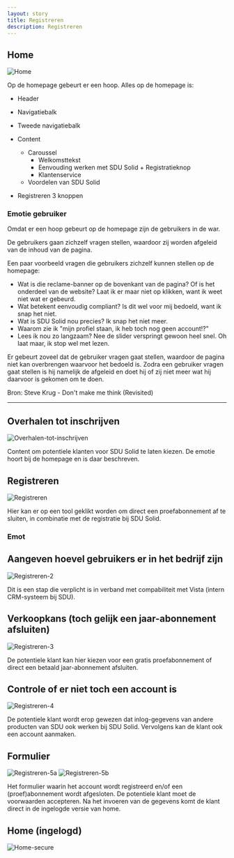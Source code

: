 ```yaml
---
layout: story
title: Registreren
description: Registreren
---
```

## Home ![Home](../media/pagegrabs/home.png)Op de homepage gebeurt er een hoop. Alles op de homepage is:

- Header
- Navigatiebalk
- Tweede navigatiebalk
- Content
	- Caroussel
		- Welkomsttekst
		- Eenvouding werken met SDU Solid + Registratieknop
		- Klantenservice
	- Voordelen van SDU Solid
	
- Registreren 3 knoppen

### Emotie gebruiker

Omdat er een hoop gebeurt op de homepage zijn de gebruikers in de war. 

De gebruikers gaan zichzelf vragen stellen, waardoor zij worden afgeleid van de inhoud van de pagina. 

Een paar voorbeeld vragen die gebruikers zichzelf kunnen stellen op de homepage: 

- Wat is die reclame-banner op de bovenkant van de pagina? Of is het onderdeel van de website? Laat ik er maar niet op klikken, want ik weet niet wat er gebeurd. 
- Wat betekent eenvoudig compliant? Is dit wel voor mij bedoeld, want ik snap het niet. 
- Wat is SDU Solid nou precies? Ik snap het niet meer. 
- Waarom zie ik "mijn profiel staan, ik heb toch nog geen account!?"
- Lees ik nou zo langzaam? Nee de slider verspringt gewoon heel snel. Oh laat maar, ik stop wel met lezen.  

Er gebeurt zoveel dat de gebruiker vragen gaat stellen, waardoor de pagina niet kan overbrengen waarvoor het bedoeld is. Zodra een gebruiker vragen gaat stellen is hij namelijk de afgeleid en doet hij of zij niet meer wat hij daarvoor is gekomen om te doen.

Bron: Steve Krug - Don't make me think (Revisited)

--- 

## Overhalen tot inschrijven
![Overhalen-tot-inschrijven](../media/pagegrabs/home-caroussel-3.png)

Content om potentiele klanten voor SDU Solid te laten kiezen. De emotie hoort bij de homepage en is daar beschreven. 


## Registreren
![Registreren](../media/pagegrabs/registreren.png)

Hier kan er op een tool geklikt worden om direct een proefabonnement af te sluiten, in combinatie met de registratie bij SDU Solid. 

### Emot

## Aangeven hoevel gebruikers er in het bedrijf zijn
![Registreren-2](../media/pagegrabs/registreren-2.png)

Dit is een stap die verplicht is in verband met compabiliteit met Vista (intern CRM-systeem bij SDU). 

## Verkoopkans (toch gelijk een jaar-abonnement afsluiten)
![Registreren-3](../media/pagegrabs/registreren-3.png)

De potentiele klant kan hier kiezen voor een gratis proefabonnement of direct een betaald jaar-abonnement afsluiten. 

## Controle of er niet toch een account is
![Registreren-4](../media/pagegrabs/registreren-4.png)

De potentiele klant wordt erop gewezen dat inlog-gegevens van andere producten van SDU ook werken bij SDU Solid. Vervolgens kan de klant ook een account aanmaken. 

## Formulier
![Registreren-5a](../media/pagegrabs/registreren-5a.png)
![Registreren-5b](../media/pagegrabs/registreren-5b.png)

Het formulier waarin het account wordt registreerd en/of een (proef)abonnement wordt afgesloten. De potentiele klant moet de voorwaarden accepteren. Na het invoeren van de gegevens komt de klant direct in de ingelogde versie van home. 

## Home (ingelogd)
![Home-secure](../media/pagegrabs/home-secure.png)


